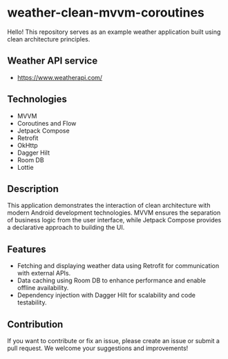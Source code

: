 # weather-clean-mvvm-coroutines

Hello! This repository serves as an example weather application built using clean architecture principles.

## Weather API service

- https://www.weatherapi.com/


## Technologies

- MVVM
- Coroutines and Flow
- Jetpack Compose
- Retrofit
- OkHttp
- Dagger Hilt
- Room DB
- Lottie


## Description

This application demonstrates the interaction of clean architecture with modern Android development technologies. MVVM ensures the separation of business logic from the user interface, while Jetpack Compose provides a declarative approach to building the UI.

## Features

- Fetching and displaying weather data using Retrofit for communication with external APIs.
- Data caching using Room DB to enhance performance and enable offline availability.
- Dependency injection with Dagger Hilt for scalability and code testability.

## Contribution

If you want to contribute or fix an issue, please create an issue or submit a pull request. We welcome your suggestions and improvements!
